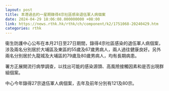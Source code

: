 ```yaml
---
layout: post
title: 本港過去約一星期錄得4宗社區感染退伍軍人病個案
date: 2024-04-29 18:06:08.000000000 +08:00
link: https://news.rthk.hk/rthk/ch/component/k2/1751068-20240429.htm
categories: rthk
---
```


衞生防護中心公布在本月21日至27日期間，錄得4宗社區感染的退伍軍人病個案，涉及兩名分別居於大埔區及東區的55歲及67歲男病人，兩人過往健康良好。另外兩名分別居於九龍城及大埔區的79歲及80歲男病人，均有長期病患。

署方正展開流行病學調查，以找出可能的感染源頭、高風險接觸因素和是否出現群組個案。

中心今年錄得27宗退伍軍人病個案，去年及前年分別有121及80宗。
